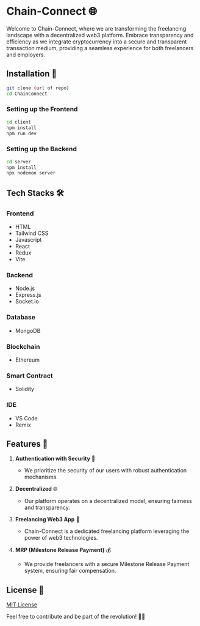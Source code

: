 # Chain-Connect 🌐

Welcome to Chain-Connect, where we are transforming the freelancing landscape with a decentralized web3 platform. Embrace transparency and efficiency as we integrate cryptocurrency into a secure and transparent transaction medium, providing a seamless experience for both freelancers and employers.

## Installation 🚀

```bash
git clone (url of repo)
cd ChainConnect
```

### Setting up the Frontend

```bash
cd client
npm install
npm run dev
```

### Setting up the Backend

```bash
cd server
npm install
npx nodemon server
```

## Tech Stacks 🛠️

### Frontend 
- HTML
- Tailwind CSS
- Javascript
- React
- Redux
- Vite

### Backend
- Node.js
- Express.js
- Socket.io

### Database
- MongoDB

### Blockchain
- Ethereum

### Smart Contract
- Solidity

### IDE 
- VS Code
- Remix

## Features 🚀

1. **Authentication with Security** 🔐
   - We prioritize the security of our users with robust authentication mechanisms.

2. **Decentralized** 🌐
   - Our platform operates on a decentralized model, ensuring fairness and transparency.

3. **Freelancing Web3 App** 💼
   - Chain-Connect is a dedicated freelancing platform leveraging the power of web3 technologies.

4. **MRP (Milestone Release Payment)** 💰
   - We provide freelancers with a secure Milestone Release Payment system, ensuring fair compensation.

## License 📄

[MIT License](https://choosealicense.com/licenses/mit/)

Feel free to contribute and be part of the revolution! 🚀✨
